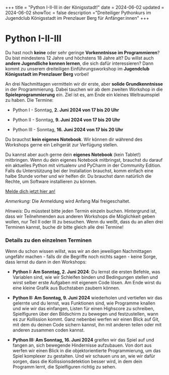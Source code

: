 +++
title = "Python I-II-III in der Königsstadt!"
date = 2024-06-02
updated = 2024-06-02
showToc = false
description ="Dreiteiliger Pythonkurs im Jugendclub Königsstadt im Prenzlauer Berg für Anfänger:innen"
+++

<script lang="ts">
    import Figure from "$lib/components/Figure.svelte";
</script>

# Python I-II-III

Du hast noch **keine** oder sehr geringe **Vorkenntnisse im Programmieren**? Du bist mindestens 12 Jahre und höchstens 18 Jahre alt? Du willst auch **andere Jugendliche kennen lernen**, die sich dafür interessieren? Dann kommt zu unserem dreiteiligen Einführungsworkshop im **Jugendclub Königsstadt im Prenzlauer Berg** vorbei!

An drei Nachmittagen vermitteln wir dir erste, aber **solide Grundkenntnisse** in der Programmierung. Dabei tauchen wir ab dem zweiten Workshop in die **Spieleprogrammierung** ein. Ziel ist es, am Ende ein kleines Weltraumspiel zu haben. Die Termine:

* Python I - Sonntag, **2. Juni 2024 von 17 bis 20 Uhr**

* Python II - Sonntag, **9. Juni 2024 von 17 bis 20 Uhr**

* Python III - Sonntag, **16. Juni 2024 von 17 bis 20 Uhr**

Du brauchst **kein eigenes Notebook**. Wir können dir während des Workshops gerne ein Leihgerät zur Verfügung stellen.

Du kannst aber auch gerne dein **eigenes Notebook** (kein Tablet!) mitbringen. Wenn du dein eigenes Notebook mitbringst, brauchst du darauf ein aktuelles Python mit virtualenv und PyCharm in der Community Edition. Falls du Unterstützung bei der Installation brauchst, komm einfach eine halbe Stunde vorher und wir helfen dir. Du brauchst dann natürlich die Rechte, um Software installieren zu können.

[Melde dich jetzt hier an!](https://tickets.x-hain.de/)

_Anmerkung:_ Die Anmeldung wird Anfang Mai freigeschaltet.

_Hinweis:_ Du müsstest bitte jeden Termin einzeln buchen. Hintergrund ist, dass wir Teilnehmenden aus anderen Workshops die Möglichkeit geben wollen, nur Teil II oder III zu besuchen. Wenn du weißt, dass du an allen drei Terminen kannst, buche dir bitte gleich alle drei Termine!

### Details zu den einzelnen Terminen

Wenn du schon wissen willst, was wir an den jeweiligen Nachmittagen ungefähr machen - falls dir die Begriffe noch nichts sagen - keine Sorge, dass lernst du dann in den Workshops:

* **Python I: Am Sonntag, 2. Juni 2024**: Du lernst die ersten Befehle, was Variablen sind, wie wir Schleifen binden und Bedingungen stellen und wirst selber erste Aufgaben mit eigenem Code lösen. Am Ende wirst du eine kleine Grafik aus Buchstaben zaubern können.

* **Python II: Am Sonntag, 9. Juni 2024** wiederholen und vertiefen wir das gelernte und du lernst, was Funktionen sind, wie Programme knallen und wie wir das einfangen, Listen für einen Highscore zu schreiben, Spielfiguren über den Bildschirm zu bewegen und festzustellen, wann es zur Kollission kommt. Ganz nebenbei werfen wir einen Blick auf Git, mit dem du deinen Code sichern kannst, ihn mit anderen teilen oder mit anderen zusammen coden kannst.

* **Python III: Am Sonntag, 16. Juni 2024** greifen wir das Spiel auf und fangen an, sich bewegende Hindernisse aufzubauen. Von dort aus werfen wir einen Blick in die objektorientierte Programmierung, um das Spiel komplexer zu gestalten. Und wir schauen uns an, wie wir dafür sorgen, dass die Kollissionsdetektion besser wird, in dem dein Programm lernt, die Spielfiguren richtig zu sehen.
